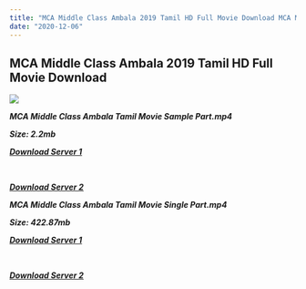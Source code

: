 ```yaml
---
title: "MCA Middle Class Ambala 2019 Tamil HD Full Movie Download MCA Middle Class Ambala Tamil HD Movie Download"
date: "2020-12-06"
---
```


## MCA Middle Class Ambala 2019 Tamil HD Full Movie Download 

![](https://images.moviebuff.com/5e45a4a1-dfd2-4cce-a916-bfab8f6fc5a0?w=1000)

**_MCA Middle Class Ambala Tamil Movie Sample Part.mp4_**

**_Size: 2.2mb_**

**_[Download Server 1](http://b8.wetransfer.vip/files/Tamil{525e4ed8fa01f01a9103e1e2d0de788082fff3ddd3718eaf08f87fc8fd9b0ee6}20Movies/Tamil{525e4ed8fa01f01a9103e1e2d0de788082fff3ddd3718eaf08f87fc8fd9b0ee6}202019{525e4ed8fa01f01a9103e1e2d0de788082fff3ddd3718eaf08f87fc8fd9b0ee6}20Movies/MCA:{525e4ed8fa01f01a9103e1e2d0de788082fff3ddd3718eaf08f87fc8fd9b0ee6}20Middle{525e4ed8fa01f01a9103e1e2d0de788082fff3ddd3718eaf08f87fc8fd9b0ee6}20Class{525e4ed8fa01f01a9103e1e2d0de788082fff3ddd3718eaf08f87fc8fd9b0ee6}20Ambala{525e4ed8fa01f01a9103e1e2d0de788082fff3ddd3718eaf08f87fc8fd9b0ee6}20(2019)/MCA:{525e4ed8fa01f01a9103e1e2d0de788082fff3ddd3718eaf08f87fc8fd9b0ee6}20Middle{525e4ed8fa01f01a9103e1e2d0de788082fff3ddd3718eaf08f87fc8fd9b0ee6}20Class{525e4ed8fa01f01a9103e1e2d0de788082fff3ddd3718eaf08f87fc8fd9b0ee6}20Ambala{525e4ed8fa01f01a9103e1e2d0de788082fff3ddd3718eaf08f87fc8fd9b0ee6}20(2019){525e4ed8fa01f01a9103e1e2d0de788082fff3ddd3718eaf08f87fc8fd9b0ee6}20Proper{525e4ed8fa01f01a9103e1e2d0de788082fff3ddd3718eaf08f87fc8fd9b0ee6}20HDRip/MCA{525e4ed8fa01f01a9103e1e2d0de788082fff3ddd3718eaf08f87fc8fd9b0ee6}20Middle{525e4ed8fa01f01a9103e1e2d0de788082fff3ddd3718eaf08f87fc8fd9b0ee6}20Class{525e4ed8fa01f01a9103e1e2d0de788082fff3ddd3718eaf08f87fc8fd9b0ee6}20Ambala{525e4ed8fa01f01a9103e1e2d0de788082fff3ddd3718eaf08f87fc8fd9b0ee6}20(2019){525e4ed8fa01f01a9103e1e2d0de788082fff3ddd3718eaf08f87fc8fd9b0ee6}20Sample{525e4ed8fa01f01a9103e1e2d0de788082fff3ddd3718eaf08f87fc8fd9b0ee6}20(640x360).mp4)_**

**_[  
](http://b8.wetransfer.vip/files/Tamil{525e4ed8fa01f01a9103e1e2d0de788082fff3ddd3718eaf08f87fc8fd9b0ee6}20Movies/Tamil{525e4ed8fa01f01a9103e1e2d0de788082fff3ddd3718eaf08f87fc8fd9b0ee6}202019{525e4ed8fa01f01a9103e1e2d0de788082fff3ddd3718eaf08f87fc8fd9b0ee6}20Movies/MCA:{525e4ed8fa01f01a9103e1e2d0de788082fff3ddd3718eaf08f87fc8fd9b0ee6}20Middle{525e4ed8fa01f01a9103e1e2d0de788082fff3ddd3718eaf08f87fc8fd9b0ee6}20Class{525e4ed8fa01f01a9103e1e2d0de788082fff3ddd3718eaf08f87fc8fd9b0ee6}20Ambala{525e4ed8fa01f01a9103e1e2d0de788082fff3ddd3718eaf08f87fc8fd9b0ee6}20(2019)/MCA:{525e4ed8fa01f01a9103e1e2d0de788082fff3ddd3718eaf08f87fc8fd9b0ee6}20Middle{525e4ed8fa01f01a9103e1e2d0de788082fff3ddd3718eaf08f87fc8fd9b0ee6}20Class{525e4ed8fa01f01a9103e1e2d0de788082fff3ddd3718eaf08f87fc8fd9b0ee6}20Ambala{525e4ed8fa01f01a9103e1e2d0de788082fff3ddd3718eaf08f87fc8fd9b0ee6}20(2019){525e4ed8fa01f01a9103e1e2d0de788082fff3ddd3718eaf08f87fc8fd9b0ee6}20Proper{525e4ed8fa01f01a9103e1e2d0de788082fff3ddd3718eaf08f87fc8fd9b0ee6}20HDRip/MCA{525e4ed8fa01f01a9103e1e2d0de788082fff3ddd3718eaf08f87fc8fd9b0ee6}20Middle{525e4ed8fa01f01a9103e1e2d0de788082fff3ddd3718eaf08f87fc8fd9b0ee6}20Class{525e4ed8fa01f01a9103e1e2d0de788082fff3ddd3718eaf08f87fc8fd9b0ee6}20Ambala{525e4ed8fa01f01a9103e1e2d0de788082fff3ddd3718eaf08f87fc8fd9b0ee6}20(2019){525e4ed8fa01f01a9103e1e2d0de788082fff3ddd3718eaf08f87fc8fd9b0ee6}20Sample{525e4ed8fa01f01a9103e1e2d0de788082fff3ddd3718eaf08f87fc8fd9b0ee6}20(640x360).mp4)_**

**_[Download Server 2](http://b8.wetransfer.vip/files/Tamil{525e4ed8fa01f01a9103e1e2d0de788082fff3ddd3718eaf08f87fc8fd9b0ee6}20Movies/Tamil{525e4ed8fa01f01a9103e1e2d0de788082fff3ddd3718eaf08f87fc8fd9b0ee6}202019{525e4ed8fa01f01a9103e1e2d0de788082fff3ddd3718eaf08f87fc8fd9b0ee6}20Movies/MCA:{525e4ed8fa01f01a9103e1e2d0de788082fff3ddd3718eaf08f87fc8fd9b0ee6}20Middle{525e4ed8fa01f01a9103e1e2d0de788082fff3ddd3718eaf08f87fc8fd9b0ee6}20Class{525e4ed8fa01f01a9103e1e2d0de788082fff3ddd3718eaf08f87fc8fd9b0ee6}20Ambala{525e4ed8fa01f01a9103e1e2d0de788082fff3ddd3718eaf08f87fc8fd9b0ee6}20(2019)/MCA:{525e4ed8fa01f01a9103e1e2d0de788082fff3ddd3718eaf08f87fc8fd9b0ee6}20Middle{525e4ed8fa01f01a9103e1e2d0de788082fff3ddd3718eaf08f87fc8fd9b0ee6}20Class{525e4ed8fa01f01a9103e1e2d0de788082fff3ddd3718eaf08f87fc8fd9b0ee6}20Ambala{525e4ed8fa01f01a9103e1e2d0de788082fff3ddd3718eaf08f87fc8fd9b0ee6}20(2019){525e4ed8fa01f01a9103e1e2d0de788082fff3ddd3718eaf08f87fc8fd9b0ee6}20Proper{525e4ed8fa01f01a9103e1e2d0de788082fff3ddd3718eaf08f87fc8fd9b0ee6}20HDRip/MCA{525e4ed8fa01f01a9103e1e2d0de788082fff3ddd3718eaf08f87fc8fd9b0ee6}20Middle{525e4ed8fa01f01a9103e1e2d0de788082fff3ddd3718eaf08f87fc8fd9b0ee6}20Class{525e4ed8fa01f01a9103e1e2d0de788082fff3ddd3718eaf08f87fc8fd9b0ee6}20Ambala{525e4ed8fa01f01a9103e1e2d0de788082fff3ddd3718eaf08f87fc8fd9b0ee6}20(2019){525e4ed8fa01f01a9103e1e2d0de788082fff3ddd3718eaf08f87fc8fd9b0ee6}20Sample{525e4ed8fa01f01a9103e1e2d0de788082fff3ddd3718eaf08f87fc8fd9b0ee6}20(640x360).mp4)_**

**_MCA Middle Class Ambala Tamil Movie Single Part.mp4_**

**_Size: 422.87mb_**

**_[Download Server 1](http://b8.wetransfer.vip/files/Tamil{525e4ed8fa01f01a9103e1e2d0de788082fff3ddd3718eaf08f87fc8fd9b0ee6}20Movies/Tamil{525e4ed8fa01f01a9103e1e2d0de788082fff3ddd3718eaf08f87fc8fd9b0ee6}202019{525e4ed8fa01f01a9103e1e2d0de788082fff3ddd3718eaf08f87fc8fd9b0ee6}20Movies/MCA:{525e4ed8fa01f01a9103e1e2d0de788082fff3ddd3718eaf08f87fc8fd9b0ee6}20Middle{525e4ed8fa01f01a9103e1e2d0de788082fff3ddd3718eaf08f87fc8fd9b0ee6}20Class{525e4ed8fa01f01a9103e1e2d0de788082fff3ddd3718eaf08f87fc8fd9b0ee6}20Ambala{525e4ed8fa01f01a9103e1e2d0de788082fff3ddd3718eaf08f87fc8fd9b0ee6}20(2019)/MCA:{525e4ed8fa01f01a9103e1e2d0de788082fff3ddd3718eaf08f87fc8fd9b0ee6}20Middle{525e4ed8fa01f01a9103e1e2d0de788082fff3ddd3718eaf08f87fc8fd9b0ee6}20Class{525e4ed8fa01f01a9103e1e2d0de788082fff3ddd3718eaf08f87fc8fd9b0ee6}20Ambala{525e4ed8fa01f01a9103e1e2d0de788082fff3ddd3718eaf08f87fc8fd9b0ee6}20(2019){525e4ed8fa01f01a9103e1e2d0de788082fff3ddd3718eaf08f87fc8fd9b0ee6}20Proper{525e4ed8fa01f01a9103e1e2d0de788082fff3ddd3718eaf08f87fc8fd9b0ee6}20HDRip/MCA{525e4ed8fa01f01a9103e1e2d0de788082fff3ddd3718eaf08f87fc8fd9b0ee6}20Middle{525e4ed8fa01f01a9103e1e2d0de788082fff3ddd3718eaf08f87fc8fd9b0ee6}20Class{525e4ed8fa01f01a9103e1e2d0de788082fff3ddd3718eaf08f87fc8fd9b0ee6}20Ambala{525e4ed8fa01f01a9103e1e2d0de788082fff3ddd3718eaf08f87fc8fd9b0ee6}20(2019){525e4ed8fa01f01a9103e1e2d0de788082fff3ddd3718eaf08f87fc8fd9b0ee6}20Single{525e4ed8fa01f01a9103e1e2d0de788082fff3ddd3718eaf08f87fc8fd9b0ee6}20Part{525e4ed8fa01f01a9103e1e2d0de788082fff3ddd3718eaf08f87fc8fd9b0ee6}20(640x360).mp4)_**

**_[  
](http://b8.wetransfer.vip/files/Tamil{525e4ed8fa01f01a9103e1e2d0de788082fff3ddd3718eaf08f87fc8fd9b0ee6}20Movies/Tamil{525e4ed8fa01f01a9103e1e2d0de788082fff3ddd3718eaf08f87fc8fd9b0ee6}202019{525e4ed8fa01f01a9103e1e2d0de788082fff3ddd3718eaf08f87fc8fd9b0ee6}20Movies/MCA:{525e4ed8fa01f01a9103e1e2d0de788082fff3ddd3718eaf08f87fc8fd9b0ee6}20Middle{525e4ed8fa01f01a9103e1e2d0de788082fff3ddd3718eaf08f87fc8fd9b0ee6}20Class{525e4ed8fa01f01a9103e1e2d0de788082fff3ddd3718eaf08f87fc8fd9b0ee6}20Ambala{525e4ed8fa01f01a9103e1e2d0de788082fff3ddd3718eaf08f87fc8fd9b0ee6}20(2019)/MCA:{525e4ed8fa01f01a9103e1e2d0de788082fff3ddd3718eaf08f87fc8fd9b0ee6}20Middle{525e4ed8fa01f01a9103e1e2d0de788082fff3ddd3718eaf08f87fc8fd9b0ee6}20Class{525e4ed8fa01f01a9103e1e2d0de788082fff3ddd3718eaf08f87fc8fd9b0ee6}20Ambala{525e4ed8fa01f01a9103e1e2d0de788082fff3ddd3718eaf08f87fc8fd9b0ee6}20(2019){525e4ed8fa01f01a9103e1e2d0de788082fff3ddd3718eaf08f87fc8fd9b0ee6}20Proper{525e4ed8fa01f01a9103e1e2d0de788082fff3ddd3718eaf08f87fc8fd9b0ee6}20HDRip/MCA{525e4ed8fa01f01a9103e1e2d0de788082fff3ddd3718eaf08f87fc8fd9b0ee6}20Middle{525e4ed8fa01f01a9103e1e2d0de788082fff3ddd3718eaf08f87fc8fd9b0ee6}20Class{525e4ed8fa01f01a9103e1e2d0de788082fff3ddd3718eaf08f87fc8fd9b0ee6}20Ambala{525e4ed8fa01f01a9103e1e2d0de788082fff3ddd3718eaf08f87fc8fd9b0ee6}20(2019){525e4ed8fa01f01a9103e1e2d0de788082fff3ddd3718eaf08f87fc8fd9b0ee6}20Single{525e4ed8fa01f01a9103e1e2d0de788082fff3ddd3718eaf08f87fc8fd9b0ee6}20Part{525e4ed8fa01f01a9103e1e2d0de788082fff3ddd3718eaf08f87fc8fd9b0ee6}20(640x360).mp4)_**

**_[Download Server 2](http://b8.wetransfer.vip/files/Tamil{525e4ed8fa01f01a9103e1e2d0de788082fff3ddd3718eaf08f87fc8fd9b0ee6}20Movies/Tamil{525e4ed8fa01f01a9103e1e2d0de788082fff3ddd3718eaf08f87fc8fd9b0ee6}202019{525e4ed8fa01f01a9103e1e2d0de788082fff3ddd3718eaf08f87fc8fd9b0ee6}20Movies/MCA:{525e4ed8fa01f01a9103e1e2d0de788082fff3ddd3718eaf08f87fc8fd9b0ee6}20Middle{525e4ed8fa01f01a9103e1e2d0de788082fff3ddd3718eaf08f87fc8fd9b0ee6}20Class{525e4ed8fa01f01a9103e1e2d0de788082fff3ddd3718eaf08f87fc8fd9b0ee6}20Ambala{525e4ed8fa01f01a9103e1e2d0de788082fff3ddd3718eaf08f87fc8fd9b0ee6}20(2019)/MCA:{525e4ed8fa01f01a9103e1e2d0de788082fff3ddd3718eaf08f87fc8fd9b0ee6}20Middle{525e4ed8fa01f01a9103e1e2d0de788082fff3ddd3718eaf08f87fc8fd9b0ee6}20Class{525e4ed8fa01f01a9103e1e2d0de788082fff3ddd3718eaf08f87fc8fd9b0ee6}20Ambala{525e4ed8fa01f01a9103e1e2d0de788082fff3ddd3718eaf08f87fc8fd9b0ee6}20(2019){525e4ed8fa01f01a9103e1e2d0de788082fff3ddd3718eaf08f87fc8fd9b0ee6}20Proper{525e4ed8fa01f01a9103e1e2d0de788082fff3ddd3718eaf08f87fc8fd9b0ee6}20HDRip/MCA{525e4ed8fa01f01a9103e1e2d0de788082fff3ddd3718eaf08f87fc8fd9b0ee6}20Middle{525e4ed8fa01f01a9103e1e2d0de788082fff3ddd3718eaf08f87fc8fd9b0ee6}20Class{525e4ed8fa01f01a9103e1e2d0de788082fff3ddd3718eaf08f87fc8fd9b0ee6}20Ambala{525e4ed8fa01f01a9103e1e2d0de788082fff3ddd3718eaf08f87fc8fd9b0ee6}20(2019){525e4ed8fa01f01a9103e1e2d0de788082fff3ddd3718eaf08f87fc8fd9b0ee6}20Single{525e4ed8fa01f01a9103e1e2d0de788082fff3ddd3718eaf08f87fc8fd9b0ee6}20Part{525e4ed8fa01f01a9103e1e2d0de788082fff3ddd3718eaf08f87fc8fd9b0ee6}20(640x360).mp4)_**
